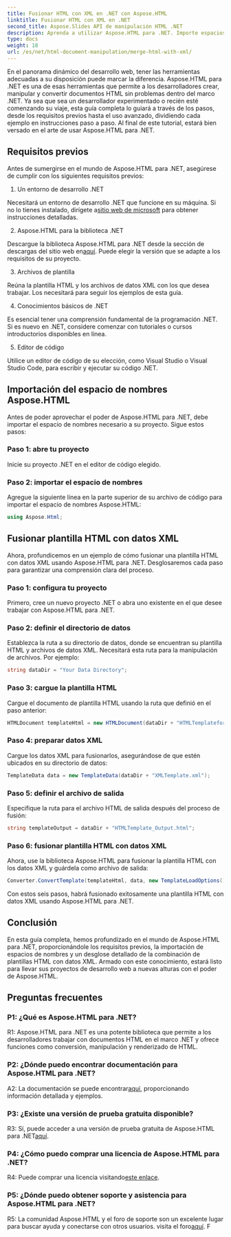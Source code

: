 ```yaml
---
title: Fusionar HTML con XML en .NET con Aspose.HTML
linktitle: Fusionar HTML con XML en .NET
second_title: Aspose.Slides API de manipulación HTML .NET
description: Aprenda a utilizar Aspose.HTML para .NET. Importe espacios de nombres, combine HTML con XML y mejore sus habilidades de desarrollo web con esta guía completa.
type: docs
weight: 18
url: /es/net/html-document-manipulation/merge-html-with-xml/
---
```


En el panorama dinámico del desarrollo web, tener las herramientas adecuadas a su disposición puede marcar la diferencia. Aspose.HTML para .NET es una de esas herramientas que permite a los desarrolladores crear, manipular y convertir documentos HTML sin problemas dentro del marco .NET. Ya sea que sea un desarrollador experimentado o recién esté comenzando su viaje, esta guía completa lo guiará a través de los pasos, desde los requisitos previos hasta el uso avanzado, dividiendo cada ejemplo en instrucciones paso a paso. Al final de este tutorial, estará bien versado en el arte de usar Aspose.HTML para .NET.

## Requisitos previos

Antes de sumergirse en el mundo de Aspose.HTML para .NET, asegúrese de cumplir con los siguientes requisitos previos:

1. Un entorno de desarrollo .NET

 Necesitará un entorno de desarrollo .NET que funcione en su máquina. Si no lo tienes instalado, dirígete a[sitio web de microsoft](https://docs.microsoft.com/en-us/dotnet/core/install/) para obtener instrucciones detalladas.

2. Aspose.HTML para la biblioteca .NET

Descargue la biblioteca Aspose.HTML para .NET desde la sección de descargas del sitio web en[aquí](https://releases.aspose.com/html/net/). Puede elegir la versión que se adapte a los requisitos de su proyecto.

3. Archivos de plantilla

Reúna la plantilla HTML y los archivos de datos XML con los que desea trabajar. Los necesitará para seguir los ejemplos de esta guía.

4. Conocimientos básicos de .NET

Es esencial tener una comprensión fundamental de la programación .NET. Si es nuevo en .NET, considere comenzar con tutoriales o cursos introductorios disponibles en línea.

5. Editor de código

Utilice un editor de código de su elección, como Visual Studio o Visual Studio Code, para escribir y ejecutar su código .NET.

## Importación del espacio de nombres Aspose.HTML

Antes de poder aprovechar el poder de Aspose.HTML para .NET, debe importar el espacio de nombres necesario a su proyecto. Sigue estos pasos:

### Paso 1: abre tu proyecto

Inicie su proyecto .NET en el editor de código elegido.

### Paso 2: importar el espacio de nombres

Agregue la siguiente línea en la parte superior de su archivo de código para importar el espacio de nombres Aspose.HTML:

```csharp
using Aspose.Html;
```

## Fusionar plantilla HTML con datos XML

Ahora, profundicemos en un ejemplo de cómo fusionar una plantilla HTML con datos XML usando Aspose.HTML para .NET. Desglosaremos cada paso para garantizar una comprensión clara del proceso.

### Paso 1: configura tu proyecto

Primero, cree un nuevo proyecto .NET o abra uno existente en el que desee trabajar con Aspose.HTML para .NET.

### Paso 2: definir el directorio de datos

Establezca la ruta a su directorio de datos, donde se encuentran su plantilla HTML y archivos de datos XML. Necesitará esta ruta para la manipulación de archivos. Por ejemplo:

```csharp
string dataDir = "Your Data Directory";
```

### Paso 3: cargue la plantilla HTML

Cargue el documento de plantilla HTML usando la ruta que definió en el paso anterior:

```csharp
HTMLDocument templateHtml = new HTMLDocument(dataDir + "HTMLTemplateforXML.html");
```

### Paso 4: preparar datos XML

Cargue los datos XML para fusionarlos, asegurándose de que estén ubicados en su directorio de datos:

```csharp
TemplateData data = new TemplateData(dataDir + "XMLTemplate.xml");
```

### Paso 5: definir el archivo de salida

Especifique la ruta para el archivo HTML de salida después del proceso de fusión:

```csharp
string templateOutput = dataDir + "HTMLTemplate_Output.html";
```

### Paso 6: fusionar plantilla HTML con datos XML

Ahora, use la biblioteca Aspose.HTML para fusionar la plantilla HTML con los datos XML y guárdela como archivo de salida:

```csharp
Converter.ConvertTemplate(templateHtml, data, new TemplateLoadOptions(), templateOutput);
```

Con estos seis pasos, habrá fusionado exitosamente una plantilla HTML con datos XML usando Aspose.HTML para .NET.

## Conclusión

En esta guía completa, hemos profundizado en el mundo de Aspose.HTML para .NET, proporcionándole los requisitos previos, la importación de espacios de nombres y un desglose detallado de la combinación de plantillas HTML con datos XML. Armado con este conocimiento, estará listo para llevar sus proyectos de desarrollo web a nuevas alturas con el poder de Aspose.HTML.

## Preguntas frecuentes

### P1: ¿Qué es Aspose.HTML para .NET?

R1: Aspose.HTML para .NET es una potente biblioteca que permite a los desarrolladores trabajar con documentos HTML en el marco .NET y ofrece funciones como conversión, manipulación y renderizado de HTML.

### P2: ¿Dónde puedo encontrar documentación para Aspose.HTML para .NET?

 A2: La documentación se puede encontrar[aquí](https://reference.aspose.com/html/net/), proporcionando información detallada y ejemplos.

### P3: ¿Existe una versión de prueba gratuita disponible?

 R3: Sí, puede acceder a una versión de prueba gratuita de Aspose.HTML para .NET[aquí](https://releases.aspose.com/).

### P4: ¿Cómo puedo comprar una licencia de Aspose.HTML para .NET?

 R4: Puede comprar una licencia visitando[este enlace](https://purchase.aspose.com/buy).

### P5: ¿Dónde puedo obtener soporte y asistencia para Aspose.HTML para .NET?

 R5: La comunidad Aspose.HTML y el foro de soporte son un excelente lugar para buscar ayuda y conectarse con otros usuarios. visita el foro[aquí](https://forum.aspose.com/).
F